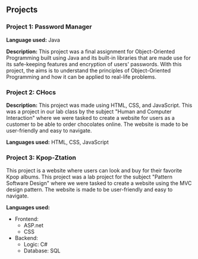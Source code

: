 ## Projects

### Project 1: Password Manager

**Language used:** Java

**Description:** 
This project was a final assignment for Object-Oriented Programming built using Java and its built-in libraries that are made use for its safe-keeping features and encryption of users' passwords. With this project, the aims is to understand the principles of Object-Oriented Programming and how it can be applied to real-life problems.


### Project 2: CHocs

**Description:** This project was made using HTML, CSS, and JavaScript. This was a project in our lab class by the subject "Human and Computer Interaction" where we were tasked to create a website for users as a customer to be able to order chocolates online. The website is made to be user-friendly and easy to navigate.

**Languages used:** HTML, CSS, JavaScript

### Project 3: Kpop-Ztation

This project is a website where users can look and buy for their favorite Kpop albums. This project was a lab project for the subject "Pattern Software Design" where we were tasked to create a website using the MVC design pattern. The website is made to be user-friendly and easy to navigate.

**Languages used:**
- Frontend: 
  - ASP.net
  - CSS
- Backend: 
  - Logic: C#
  - Database: SQL

